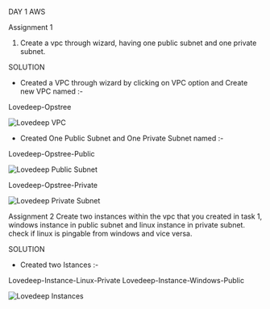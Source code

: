 DAY 1 AWS

Assignment 1
1. Create a vpc through wizard, having one public subnet and one private subnet.

SOLUTION
- Created a VPC through wizard by clicking on VPC option and Create new VPC named :-

Lovedeep-Opstree

![Lovedeep VPC]()

- Created One Public Subnet and One Private Subnet named :-

Lovedeep-Opstree-Public

![Lovedeep Public Subnet]()

Lovedeep-Opstree-Private

![Lovedeep Private Subnet]()










Assignment 2
Create two instances within the vpc that you created in task 1, windows instance in public subnet and linux instance in private subnet. check if linux is pingable from windows and vice versa.

SOLUTION

- Created two Istances :-

Lovedeep-Instance-Linux-Private
Lovedeep-Instance-Windows-Public

![Lovedeep Instances]()